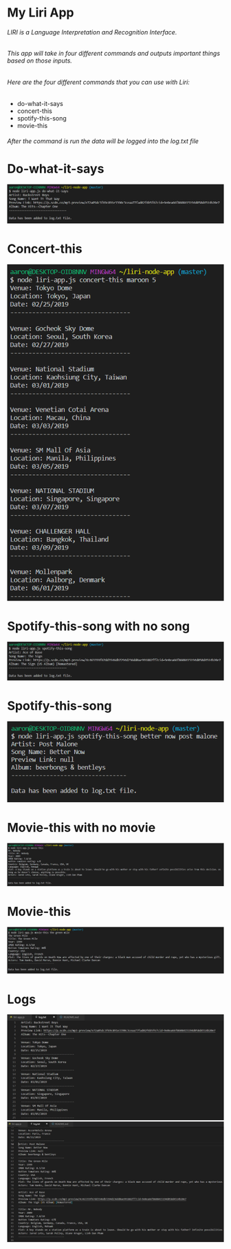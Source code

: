 # My Liri App
###### LIRI is a Language Interpretation and Recognition Interface.
###### This app will take in four different commands and outputs important things based on those inputs.
###### Here are the four different commands that you can use with Liri:
* do-what-it-says
* concert-this
* spotify-this-song
* movie-this
###### After the command is run the data will be logged into the log.txt file
# Do-what-it-says
![do-what-it-says](/images/do-what-it-says.PNG)
# Concert-this
![concert-this](/images/concert-this.PNG)
# Spotify-this-song with no song
![spotify-this-song-empty](/images/spotify-empty.PNG)
# Spotify-this-song
![spotify-this-song](/images/spotify-this-song.PNG)
# Movie-this with no movie
![movie-this-empty](/images/movie-empty.PNG)
# Movie-this
![movie-this](/images/movie-this.PNG)
# Logs
![log1](/images/log1.PNG)
![log2](/images/log2.PNG)
